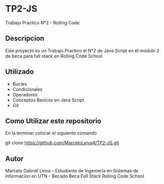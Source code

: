 # TP2-JS
Trabajo Practico N°2 - Rolling Code

## Descripcion 
Este proyecto es un Trabajo Practico el N°2 de Java Script en el modulo 2 de beca para full stack en Rolling Code School 

## Utilizado

- Bucles
- Condicionales
- Operadores
- Conceptos Basicos en Java Script
- Git

## Como Utilizar este repositorio

En la terminar colocar el siguiente comando

git clone https://github.com/MarceloLeiva4/TP2-JS.git

## Autor

Marcelo Gabriel Leiva - Estudiante de Ingenieria en Sistemas de Informacion en UTN - Becado Beca Full Stack Rolling Code School
